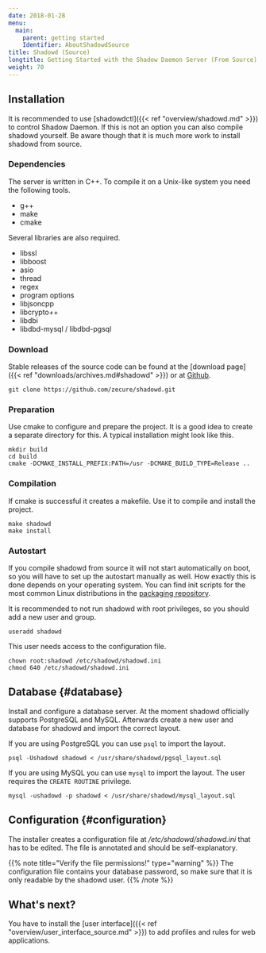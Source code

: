 ```yaml
---
date: 2018-01-28
menu:
  main:
    parent: getting started
    Identifier: AboutShadowdSource
title: Shadowd (Source)
longtitle: Getting Started with the Shadow Daemon Server (From Source)
weight: 70
---
```


## Installation

It is recommended to use [shadowdctl]({{< ref "overview/shadowd.md" >}}) to control Shadow Daemon.
If this is not an option you can also compile shadowd yourself.
Be aware though that it is much more work to install shadowd from source.

### Dependencies

The server is written in C++. To compile it on a Unix-like system you need the following tools.

 * g++
 * make
 * cmake

Several libraries are also required.

 * libssl
 * libboost
  * asio
  * thread
  * regex
  * program options
 * libjsoncpp
 * libcrypto++
 * libdbi
 * libdbd-mysql / libdbd-pgsql

### Download

Stable releases of the source code can be found at the [download page]({{< ref "downloads/archives.md#shadowd" >}}) or at <a target="_blank" href="https://github.com/zecure/shadowd">Github</a>.

    git clone https://github.com/zecure/shadowd.git

### Preparation

Use cmake to configure and prepare the project.
It is a good idea to create a separate directory for this.
A typical installation might look like this.

    mkdir build
    cd build
    cmake -DCMAKE_INSTALL_PREFIX:PATH=/usr -DCMAKE_BUILD_TYPE=Release ..

### Compilation

If cmake is successful it creates a makefile.
Use it to compile and install the project.

    make shadowd
    make install

### Autostart

If you compile shadowd from source it will not start automatically on boot, so you will have to set up the autostart manually as well.
How exactly this is done depends on your operating system.
You can find init scripts for the most common Linux distributions in the [packaging repository](https://github.com/zecure/packaging).

It is recommended to not run shadowd with root privileges, so you should add a new user and group.

    useradd shadowd

This user needs access to the configuration file.

    chown root:shadowd /etc/shadowd/shadowd.ini
    chmod 640 /etc/shadowd/shadowd.ini

## Database {#database}

Install and configure a database server.
At the moment shadowd officially supports PostgreSQL and MySQL.
Afterwards create a new user and database for shadowd and import the correct layout.

If you are using PostgreSQL you can use `psql` to import the layout.

    psql -Ushadowd shadowd < /usr/share/shadowd/pgsql_layout.sql

If you are using MySQL you can use `mysql` to import the layout. The user requires the `CREATE ROUTINE` privilege.

    mysql -ushadowd -p shadowd < /usr/share/shadowd/mysql_layout.sql

## Configuration {#configuration}

The installer creates a configuration file at */etc/shadowd/shadowd.ini* that has to be edited.
The file is annotated and should be self-explanatory.

{{% note title="Verify the file permissions!" type="warning" %}}
The configuration file contains your database password, so make sure that it is only readable by the shadowd user.
{{% /note %}}

## What's next?
You have to install the [user interface]({{< ref "overview/user_interface_source.md" >}}) to add profiles and rules for web applications.
